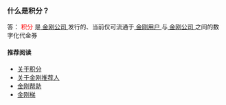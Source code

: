 ### 什么是积分？
答：<font color="red"> 积分 </font>是[ 金刚公司 ](https://a2zitpro.github.io/web/a2zitpro)发行的、当前仅可流通于[ 金刚用户 ](https://a2zitpro.github.io/web/kkuser)与[ 金刚公司 ](https://a2zitpro.github.io/web/a2zitpro)之间的数字化代金券


#### 推荐阅读
- [关于积分](https://a2zitpro.github.io/web/列表-积分及相关问题)
- [关于金刚推荐人](https://a2zitpro.github.io/web/列表-金刚推荐人及相关问题)
- [金刚帮助](https://a2zitpro.github.io/web/list_helpkkvpn)
- [金刚梯](https://a2zitpro.github.io/web/dlb)
